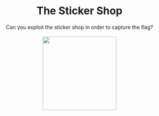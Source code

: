 # <div align="center">The Sticker Shop</div>
<div align="center">Can you exploit the sticker shop in order to capture the flag?</div>
<br>
<div align="center">
<img src="https://github.com/user-attachments/assets/60ef0486-b6b7-45db-877e-e54963e36e03" height="200"></img>
</div>
